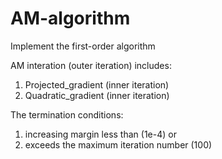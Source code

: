 # AM-algorithm
Implement the first-order algorithm

AM interation (outer iteration) includes:

1) Projected_gradient (inner iteration)
2) Quadratic_gradient (inner iteration)

The termination conditions:
1) increasing margin less than (1e-4) or
2) exceeds the maximum iteration number (100)
